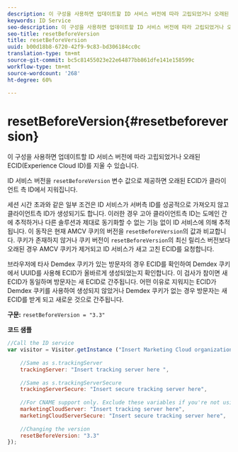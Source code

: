 ```yaml
---
description: 이 구성을 사용하면 업데이트할 ID 서비스 버전에 따라 고립되었거나 오래된 ECID(Experience Cloud ID)를 지울 수 있습니다.
keywords: ID Service
seo-description: 이 구성을 사용하면 업데이트할 ID 서비스 버전에 따라 고립되었거나 오래된 ECID(Experience Cloud ID)를 지울 수 있습니다.
seo-title: resetBeforeVersion
title: resetBeforeVersion
uuid: b00d18b8-6720-42f9-9c83-bd306184cc0c
translation-type: tm+mt
source-git-commit: bc5c81455023e22e64877bb861dfe141e158599c
workflow-type: tm+mt
source-wordcount: '268'
ht-degree: 60%

---
```



# resetBeforeVersion{#resetbeforeversion}

이 구성을 사용하면 업데이트할 ID 서비스 버전에 따라 고립되었거나 오래된 ECID(Experience Cloud ID)를 지울 수 있습니다.

ID 서비스 버전을 `resetBeforeVersion` 변수 값으로 제공하면 오래된 ECID가 클라이언트 측 ID에서 지워집니다.

세션 시간 초과와 같은 일부 조건은 ID 서비스가 서버측 ID를 성공적으로 가져오지 않고 클라이언트측 ID가 생성되기도 합니다. 이러한 경우 고아 클라이언트측 ID는 도메인 간에 추적하거나 다른 솔루션과 제대로 동기화할 수 없는 기능 없이 ID 서비스에 의해 추적됩니다. 이 동작은 현재 AMCV 쿠키의 버전을 `resetBeforeVersion`의 값과 비교합니다. 쿠키가 존재하지 않거나 쿠키 버전이 `resetBeforeVersion`의 최신 릴리스 버전보다 오래된 경우 AMCV 쿠키가 제거되고 ID 서비스가 새고 고친 ECID를 요청합니다.

브라우저에 타사 Demdex 쿠키가 있는 방문자의 경우 ECID를 확인하여 Demdex 쿠키에서 UUID를 사용해 ECID가 올바르게 생성되었는지 확인합니다. 이 검사가 참이면 새 ECID가 동일하며 방문자는 새 ECID로 간주됩니다. 어떤 이유로 지워지는 ECID가 Demdex 쿠키를 사용하여 생성되지 않았거나 Demdex 쿠키가 없는 경우 방문자는 새 ECID를 받게 되고 새로운 것으로 간주됩니다.

**구문:** `resetBeforeVersion = "3.3"`

**코드 샘플**

```js
//Call the ID service 
var visitor = Visitor.getInstance ("Insert Marketing Cloud organization ID here", { 
  
    //Same as s.trackingServer 
    trackingServer: "Insert tracking server here ", 
  
    //Same as s.trackingServerSecure 
    trackingServerSecure: "Insert secure tracking server here", 
  
    //For CNAME support only. Exclude these variables if you're not using CNAME 
    marketingCloudServer: "Insert tracking server here", 
    marketingCloudServerSecure: "Insert secure tracking server here", 
  
    //Changing the version 
    resetBeforeVersion: "3.3" 
});
```

